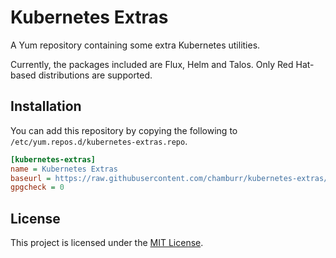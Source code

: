 # Kubernetes Extras

A Yum repository containing some extra Kubernetes utilities.

Currently, the packages included are Flux, Helm and Talos. Only Red Hat-based distributions are supported.

## Installation

You can add this repository by copying the following to `/etc/yum.repos.d/kubernetes-extras.repo`.

```ini
[kubernetes-extras]
name = Kubernetes Extras
baseurl = https://raw.githubusercontent.com/chamburr/kubernetes-extras/main
gpgcheck = 0
```

## License

This project is licensed under the [MIT License](LICENSE).
